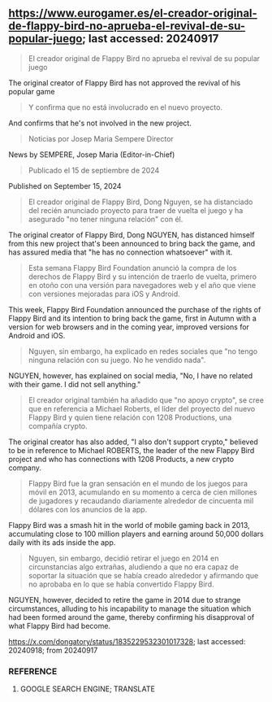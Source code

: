 ## https://www.eurogamer.es/el-creador-original-de-flappy-bird-no-aprueba-el-revival-de-su-popular-juego; last accessed: 20240917

> El creador original de Flappy Bird no aprueba el revival de su popular juego

The original creator of Flappy Bird has not approved the revival of his popular game

> Y confirma que no está involucrado en el nuevo proyecto.

And confirms that he's not involved in the new project.

> Noticias por Josep Maria Sempere Director

News by SEMPERE, Josep Maria (Editor-in-Chief)

> Publicado el 15 de septiembre de 2024

Published on September 15, 2024

> El creador original de Flappy Bird, Dong Nguyen, se ha distanciado del recién anunciado proyecto para traer de vuelta el juego y ha asegurado "no tener ninguna relación" con él.

The original creator of Flappy Bird, Dong NGUYEN, has distanced himself from this new project that's been announced to bring back the game, and has assured media that "he has no connection whatsoever" with it.

> Esta semana Flappy Bird Foundation anunció la compra de los derechos de Flappy Bird y su intención de traerlo de vuelta, primero en otoño con una versión para navegadores web y el año que viene con versiones mejoradas para iOS y Android.

This week, Flappy Bird Foundation announced the purchase of the rights of Flappy Bird and its intention to bring back the game, first in Autumn with a version for web browsers and in the coming year, improved versions for Android and iOS.

> Nguyen, sin embargo, ha explicado en redes sociales que "no tengo ninguna relación con su juego. No he vendido nada".

NGUYEN, however, has explained on social media, "No, I have no related with their game. I did not sell anything."

> El creador original también ha añadido que "no apoyo crypto", se cree que en referencia a Michael Roberts, el líder del proyecto del nuevo Flappy Bird y quien tiene relación con 1208 Productions, una compañía crypto.

The original creator has also added, "I also don't support crypto," believed to be in reference to Michael ROBERTS, the leader of the new Flappy Bird project and who has connections with 1208 Products, a new crypto company.

> Flappy Bird fue la gran sensación en el mundo de los juegos para móvil en 2013, acumulando en su momento a cerca de cien millones de jugadores y recaudando diariamente alrededor de cincuenta mil dólares con los anuncios de la app.

Flappy Bird was a smash hit in the world of mobile gaming back in 2013, accumulating close to 100 million players and earning around 50,000 dollars daily with its ads inside the app.

> Nguyen, sin embargo, decidió retirar el juego en 2014 en circunstancias algo extrañas, aludiendo a que no era capaz de soportar la situación que se había creado alrededor y afirmando que no aprobaba en lo que se había convertido Flappy Bird. 

NGUYEN, however, decided to retire the game in 2014 due to strange circumstances, alluding to his incapability to manage the situation which had been formed around the game, thereby confirming his disapproval of what Flappy Bird had become.

https://x.com/dongatory/status/1835229532301017328; last accessed: 20240918; from 20240917

### REFERENCE

1) GOOGLE SEARCH ENGINE; TRANSLATE